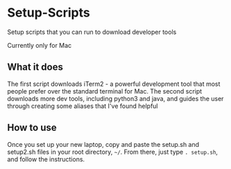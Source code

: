 # Setup-Scripts
Setup scripts that you can run to download developer tools

Currently only for Mac

## What it does
The first script downloads iTerm2 - a powerful development tool that most people prefer over the standard terminal for Mac.
The second script downloads more dev tools, including python3 and java, and guides the user through creating some aliases that I've found helpful

## How to use
Once you set up your new laptop, copy and paste the setup.sh and setup2.sh files in your root directory, `~/`. From there, just type `. setup.sh`, and follow the instructions.
